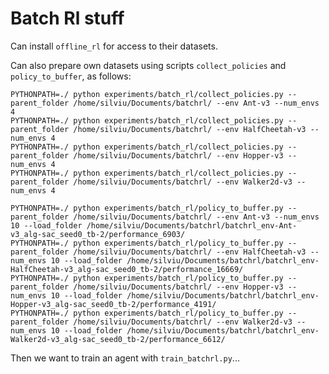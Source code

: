# Batch Rl stuff

Can install `offline_rl` for access to their datasets. 

Can also prepare own datasets using scripts `collect_policies` and `policy_to_buffer`, as follows:

    PYTHONPATH=./ python experiments/batch_rl/collect_policies.py --parent_folder /home/silviu/Documents/batchrl/ --env Ant-v3 --num_envs 4
    PYTHONPATH=./ python experiments/batch_rl/collect_policies.py --parent_folder /home/silviu/Documents/batchrl/ --env HalfCheetah-v3 --num_envs 4
    PYTHONPATH=./ python experiments/batch_rl/collect_policies.py --parent_folder /home/silviu/Documents/batchrl/ --env Hopper-v3 --num_envs 4
    PYTHONPATH=./ python experiments/batch_rl/collect_policies.py --parent_folder /home/silviu/Documents/batchrl/ --env Walker2d-v3 --num_envs 4

    PYTHONPATH=./ python experiments/batch_rl/policy_to_buffer.py --parent_folder /home/silviu/Documents/batchrl/ --env Ant-v3 --num_envs 10 --load_folder /home/silviu/Documents/batchrl/batchrl_env-Ant-v3_alg-sac_seed0_tb-2/performance_6903/
    PYTHONPATH=./ python experiments/batch_rl/policy_to_buffer.py --parent_folder /home/silviu/Documents/batchrl/ --env HalfCheetah-v3 --num_envs 10 --load_folder /home/silviu/Documents/batchrl/batchrl_env-HalfCheetah-v3_alg-sac_seed0_tb-2/performance_16669/
    PYTHONPATH=./ python experiments/batch_rl/policy_to_buffer.py --parent_folder /home/silviu/Documents/batchrl/ --env Hopper-v3 --num_envs 10 --load_folder /home/silviu/Documents/batchrl/batchrl_env-Hopper-v3_alg-sac_seed0_tb-2/performance_4191/
    PYTHONPATH=./ python experiments/batch_rl/policy_to_buffer.py --parent_folder /home/silviu/Documents/batchrl/ --env Walker2d-v3 --num_envs 10 --load_folder /home/silviu/Documents/batchrl/batchrl_env-Walker2d-v3_alg-sac_seed0_tb-2/performance_6612/


Then we want to train an agent with `train_batchrl.py`...
